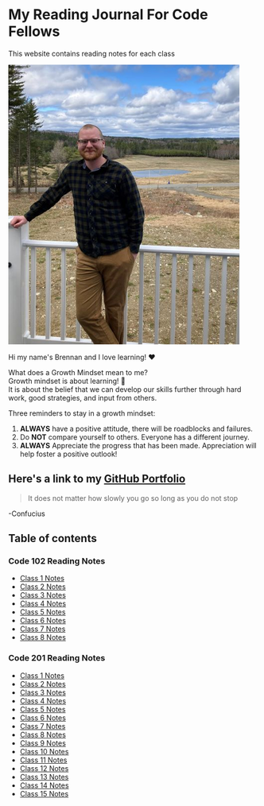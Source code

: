 # My Reading Journal For Code Fellows

This website contains reading notes for each class

![A picture of me Brennan Malone](main-profile-pic.jpg)

Hi my name's Brennan and I love learning! ❤️

What does a Growth Mindset mean to me?  
Growth mindset is about learning! 📖  
It is about the belief that we can develop our skills further through hard work, good strategies, and input from others.

Three reminders to stay in a growth mindset:

1. __ALWAYS__ have a positive attitude, there will be roadblocks and failures.
2. Do __NOT__ compare yourself to others. Everyone has a different journey.
3. __ALWAYS__ Appreciate the progress that has been made. Appreciation will help foster a positive outlook!

## Here's a link to my [GitHub Portfolio](github.com/brennan-malone)

> It does not matter how slowly you go so long as you do not stop

-Confucius

## Table of contents

### Code 102 Reading Notes

* [Class 1 Notes](102/class1.md)  
* [Class 2 Notes](102/class2.md)
* [Class 3 Notes](102/class3.md)
* [Class 4 Notes](102/class4.md)
* [Class 5 Notes](102/class5.md)
* [Class 6 Notes](102/class6.md)
* [Class 7 Notes](102/class7.md)
* [Class 8 Notes](102/class8.md)

### Code 201 Reading Notes

* [Class 1 Notes](201/class1.md)  
* [Class 2 Notes](201/class2.md)
* [Class 3 Notes](201/class3.md)
* [Class 4 Notes](201/class4.md)
* [Class 5 Notes](201/class5.md)
* [Class 6 Notes](201/class6.md)
* [Class 7 Notes](201/class7.md)
* [Class 8 Notes](201/class8.md)
* [Class 9 Notes](201/class9.md)
* [Class 10 Notes](201/class10.md)
* [Class 11 Notes](201/class11.md)
* [Class 12 Notes](201/class12.md)
* [Class 13 Notes](201/class13.md)
* [Class 14 Notes](201/class14.md)
* [Class 15 Notes](201/class15.md)
